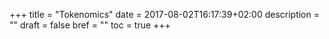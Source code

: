 +++
title = "Tokenomics"
date = 2017-08-02T16:17:39+02:00
description = ""
draft = false
bref = ""
toc = true
+++
